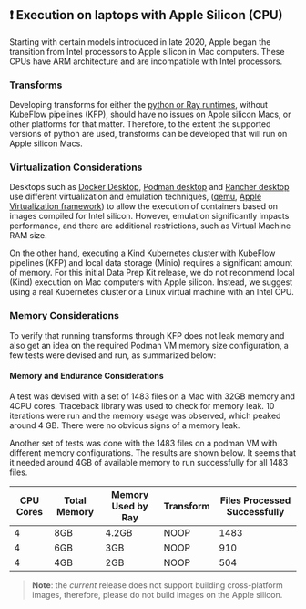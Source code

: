 ## &#x2757; Execution on laptops with Apple Silicon (CPU)
Starting with certain models introduced in late 2020, Apple began the transition from Intel processors to Apple silicon in Mac computers.
These CPUs have ARM architecture and are incompatible with Intel processors. 

### Transforms
Developing transforms for either the [python or Ray runtimes](../data-processing-lib/doc/transform-runtimes.md), without KubeFlow pipelines (KFP), should have no issues on Apple silicon Macs,
or other platforms for that matter.
Therefore, to the extent the supported versions of python are used, transforms can be developed that will run on Apple silicon Macs. 
### Virtualization Considerations

Desktops such as [Docker Desktop](https://www.docker.com/products/docker-desktop/),
[Podman desktop](https://podman-desktop.io/) and [Rancher desktop](https://docs.rancherdesktop.io/) use different virtualization and emulation techniques,
([qemu](https://www.qemu.org/), [Apple Virtualization framework](https://developer.apple.com/documentation/virtualization))
to allow the execution of containers based on images compiled for Intel silicon. However, emulation significantly
impacts performance, and there are additional restrictions, such as Virtual Machine RAM size.

On the other hand, executing a Kind Kubernetes cluster with KubeFlow pipelines (KFP) and local data storage (Minio)
requires a significant amount of memory. For this initial Data Prep Kit release, we do not recommend local (Kind)
execution on Mac computers with Apple silicon. Instead, we suggest using a real Kubernetes cluster or a Linux virtual
machine with an Intel CPU.

### Memory Considerations

To verify that running transforms through KFP does not leak memory and also get an idea on the required Podman VM memory size configuration, a few tests were devised and run, as summarized below:

#### Memory and Endurance Considerations

A test was devised with a set of 1483 files on a Mac with 32GB memory and 4CPU cores. Traceback library was used to check for memory leak. 
10 iterations were run and the memory usage was observed, which peaked around 4 GB. There were no obvious signs of a memory leak. 

Another set of tests was done with the 1483 files on a podman VM with different memory configurations. The results are shown below.
It seems that it needed around 4GB of available memory to run successfully for all 1483 files.

|CPU Cores                       | Total Memory       | Memory Used by Ray             | Transform             | Files Processed Successfully             |
|------------------------------  |-------------------|------------------|--------------------|------------------------|
|4             |8GB |4.2GB|                  NOOP  |1483      |
|4             |6GB |3GB|                NOOP    |910 |
|4             |4GB |2GB|  NOOP                  |504  | 



> **Note**: the *current* release does not support building cross-platform images, therefore, please do not build images 
on the Apple silicon. 

